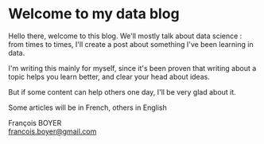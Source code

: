 # Welcome to my data blog

Hello there, welcome to this blog.
We'll mostly talk about data science : from times to times, I'll create a post about something I've been learning in data.

I'm writing this mainly for myself, since it's been proven that writing about a topic helps you learn better, and clear your head about ideas.

But if some content can help others one day, I'll be very glad about it.

Some articles will be in French, others in English

François BOYER  
[francois.boyer@gmail.com](francois.boyer@gmail.com)
